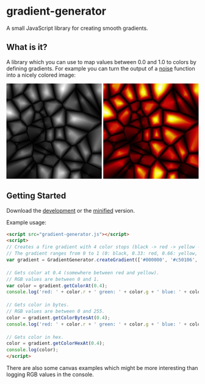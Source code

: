 # gradient-generator

A small JavaScript library for creating smooth gradients.

## What is it?
A library which you can use to map values between 0.0 and 1.0 to colors by defining gradients. For example you can turn the output of a [noise](https://github.com/zsoltc/worley-noise) function into a nicely colored image:

![alt tag](img/noise-gray.png) ![alt tag](img/noise-color.png)

## Getting Started
Download the [development][max] or the [minified][min] version.

[max]: https://raw.githubusercontent.com/zsoltc/gradient-generator/master/dist/gradient-generator.js
[min]: https://raw.githubusercontent.com/zsoltc/gradient-generator/master/dist/gradient-generator.min.js

Example usage:

```html
<script src="gradient-generator.js"></script>
<script>
// Creates a fire gradient with 4 color stops (black -> red -> yellow -> white).
// The gradient ranges from 0 to 1 (0: black, 0.33: red, 0.66: yellow, 1: white).
var gradient = GradientGenerator.createGradient(['#000000', '#c50106', '#f5f100', '#ffffff']);

// Gets color at 0.4 (somewhere between red and yellow).
// RGB values are between 0 and 1.
var color = gradient.getColorAt(0.4);
console.log('red: ' + color.r + ' green: ' + color.g + ' blue: ' + color.b);

// Gets color in bytes.
// RGB values are between 0 and 255.
color = gradient.getColorBytesAt(0.4);
console.log('red: ' + color.r + ' green: ' + color.g + ' blue: ' + color.b);

// Gets color in hex.
color = gradient.getColorHexAt(0.4);
console.log(color);
</script>
```
There are also some canvas examples which might be more interesting than logging RGB values in the console.

